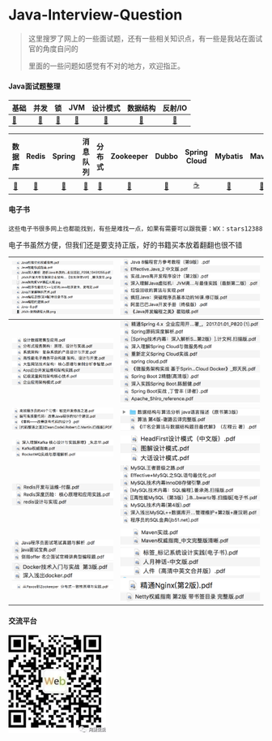 # Java-Interview-Question

> 这里搜罗了网上的一些面试题，还有一些相关知识点，有一些是我站在面试官的角度自问的
>
> 里面的一些问题如感觉有不对的地方，欢迎指正。

#### Java面试题整理

| 基础                                                         |                             并发                             |                              锁                              |                             JVM                              |                           设计模式                           |                           数据结构                           |                           反射/IO                            |
| ------------------------------------------------------------ | :----------------------------------------------------------: | :----------------------------------------------------------: | :----------------------------------------------------------: | :----------------------------------------------------------: | :----------------------------------------------------------: | :----------------------------------------------------------: |
| [🍼](https://github.com/jujunchen/Java-interview-question/blob/master/1.%20Java%E5%9F%BA%E7%A1%80.md) | [🍭](https://github.com/jujunchen/Java-interview-question/blob/master/2.%20Java%E5%B9%B6%E5%8F%91.md) | [🍩](https://github.com/jujunchen/Java-interview-question/blob/master/3.%20%E9%94%81.md) | [🌮](https://github.com/jujunchen/Java-interview-question/blob/master/4.%20JVM%E7%9F%A5%E8%AF%86.md) | [🍱](https://github.com/jujunchen/Java-interview-question/blob/master/6.%20%E8%AE%BE%E8%AE%A1%E6%A8%A1%E5%BC%8F.md) | [🧀](https://github.com/jujunchen/Java-interview-question/blob/master/7.%20%E6%95%B0%E6%8D%AE%E7%BB%93%E6%9E%84.md) | [🥐](https://github.com/jujunchen/Java-interview-question/blob/master/5.%20Java%E5%8F%8D%E5%B0%84IO.md) |

|                            数据库                            |                            Redis                             |                            Spring                            |                           消息队列                           |                            分布式                            |                          Zookeeper                           |                            Dubbo                             |                         Spring Cloud                         |                           Mybatis                            |                            Maven                             |
| :----------------------------------------------------------: | :----------------------------------------------------------: | :----------------------------------------------------------: | :----------------------------------------------------------: | :----------------------------------------------------------: | :----------------------------------------------------------: | :----------------------------------------------------------: | :----------------------------------------------------------: | :----------------------------------------------------------: | :----------------------------------------------------------: |
| [🌽](https://github.com/jujunchen/Java-interview-question/blob/master/8.%20%E6%95%B0%E6%8D%AE%E5%BA%93.md) | [🍔](https://github.com/jujunchen/Java-interview-question/blob/master/9.%20Redis.md) | [🍬](https://github.com/jujunchen/Java-interview-question/blob/master/10.%20Spring.md) | [🍡](https://github.com/jujunchen/Java-interview-question/blob/master/14.%20%E6%B6%88%E6%81%AF%E9%98%9F%E5%88%97.md) | [🎂](https://github.com/jujunchen/Java-interview-question/blob/master/19.%20%E5%88%86%E5%B8%83%E5%BC%8F%E3%80%81%E5%BE%AE%E6%9C%8D%E5%8A%A1.md) | [🍯](https://github.com/jujunchen/Java-interview-question/blob/master/16.%20Zookeeper.md) | [🥛](https://github.com/jujunchen/Java-interview-question/blob/master/12.%20Dubbo.md) | [☕️](https://github.com/jujunchen/Java-interview-question/blob/master/13.%20Spring%20Cloud.md) | [🍿](https://github.com/jujunchen/Java-interview-question/blob/master/15.%20Mybatis.md) | [🍹](https://github.com/jujunchen/Java-interview-question/blob/master/15.%20Mybatis.md) |

#### 电子书

`这些电子书很多网上也都能找到，有些是难找一点，如果有需要可以跟我要：WX：stars12388`

电子书虽然方便，但我们还是要支持正版，好的书籍买本放着翻翻也很不错

| ![image-20191114194740033](media/image-20191114194740033.png) | ![image-20191114194815842](media/image-20191114194815842.png) |
| ------------------------------------------------------------ | ------------------------------------------------------------ |
| ![image-20191114194139915](media/image-20191114194139915.png) | ![image-20191114194157527](media/image-20191114194157527.png) |
| ![image-20191114194125306](media/image-20191114194125306.png) | ![image-20191114194335314](media/image-20191114194335314.png) |
| ![image-20191114194415039](media/image-20191114194415039.png) | ![image-20191114195421280](media/image-20191114195421280.png) |
| ![](media/image-20191114194449725.png)                       | ![image-20191114194918523](media/image-20191114194918523.png) |
| ![image-20191114194952076](media/image-20191114194952076.png)![image-20191114195010955](media/image-20191114195010955.png)![image-20191114195305300](media/image-20191114195305300.png) | ![image-20191114195209444](media/image-20191114195209444.png)![image-20191114195228161](media/image-20191114195228161.png)![image-20191114195334883](media/image-20191114195334883.png)![image-20191114195346681](media/image-20191114195346681.png) |



#### 交流平台

![image-20191114200036013](media/image-20191114200036013.png)

